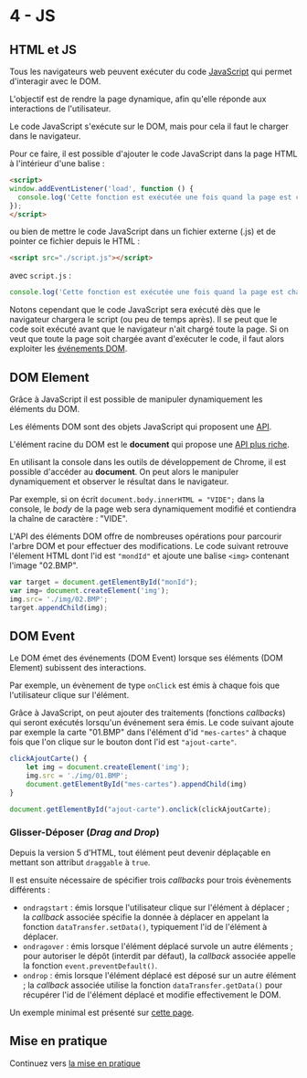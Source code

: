 # 4 - JS

## HTML et JS

Tous les navigateurs web peuvent exécuter du code [JavaScript](./JavaScript.md) qui permet d'interagir avec le DOM.

L'objectif est de rendre la page dynamique, afin qu'elle réponde aux interactions de l'utilisateur.

Le code JavaScript s'exécute sur le DOM, mais pour cela il faut le charger dans le navigateur.

Pour ce faire, il est possible d'ajouter le code JavaScript dans la page HTML à l'intérieur d'une balise :

```html
<script>
window.addEventListener('load', function () {
  console.log('Cette fonction est exécutée une fois quand la page est chargée.');
});
</script>
```

ou bien de mettre le code JavaScript dans un fichier externe (.js) et de pointer ce fichier depuis le HTML :

```html
<script src="./script.js"></script>
```

avec `script.js` :

```javascript
console.log('Cette fonction est exécutée une fois quand la page est chargée.');
```
Notons cependant que le code JavaScript sera exécuté dès que le navigateur chargera le script (ou peu de temps après). Il se peut que le code soit exécuté avant que le navigateur n'ait chargé toute la page. Si on veut que toute la page soit chargée avant d'exécuter le code, il faut alors exploiter les [événements DOM](#DOM-Event).


## DOM Element

Grâce à JavaScript il est possible de manipuler dynamiquement les éléments du DOM.

Les éléments DOM sont des objets JavaScript qui proposent une [API](https://www.w3schools.com/jsref/dom_obj_all.asp).

L'élément racine du DOM est le **document** qui propose une [API plus riche](https://www.w3schools.com/jsref/dom_obj_document.asp).

En utilisant la console dans les outils de développement de Chrome, il est possible d'accéder au **document**.
On peut alors le manipuler dynamiquement et observer le résultat dans le navigateur.

Par exemple, si on écrit ``document.body.innerHTML = "VIDE";`` dans la console, le _body_ de la page web sera dynamiquement modifié et contiendra la chaîne de caractère : "VIDE".

L'API des éléments DOM offre de nombreuses opérations pour parcourir l'arbre DOM et pour effectuer des modifications. Le code suivant retrouve l'élement HTML dont l'id est `"mondId"` et ajoute une balise `<img>` contenant l'image "02.BMP".

```javascript
var target = document.getElementById("monId");
var img= document.createElement('img');
img.src= './img/02.BMP';
target.appendChild(img);
```

## DOM Event

Le DOM émet des événements (DOM Event) lorsque ses éléments (DOM Element) subissent des interactions.

Par exemple, un évènement de type `onClick` est émis à chaque fois que l'utilisateur clique sur l'élément.

Grâce à JavaScript, on peut ajouter des traitements (fonctions _callbacks_) qui seront exécutés lorsqu'un événement sera émis.
Le code suivant ajoute par exemple la carte "01.BMP" dans l'élément d'id `"mes-cartes"` à chaque fois que l'on clique sur le bouton dont l'id est `"ajout-carte"`.

```javascript
clickAjoutCarte() {
    let img = document.createElement('img');
    img.src = './img/01.BMP';
    document.getElementById("mes-cartes").appendChild(img)
}

document.getElementById("ajout-carte").onclick(clickAjoutCarte);
```

### Glisser-Déposer (_Drag and Drop_)

Depuis la version 5 d'HTML, tout élément peut devenir déplaçable en mettant son attribut `draggable` à `true`. 

Il est ensuite nécessaire de spécifier trois _callbacks_ pour trois évènements différents :

* `ondragstart` : émis lorsque l'utilisateur clique sur l'élément à déplacer ; la _callback_ associée spécifie la donnée à déplacer en appelant la fonction `dataTransfer.setData()`, typiquement l'id de l'élément à déplacer.
* `ondragover` : émis lorsque l'élément déplacé survole un autre éléments ; pour autoriser le dépôt (interdit par défaut), la _callback_ associée appelle la fonction `event.preventDefault()`.
* `ondrop` : émis lorsque l'élément déplacé est déposé sur un autre élément ; la _callback_ associée utilise la fonction `dataTransfer.getData()` pour récupérer l'id de l'élément déplacé et modifie effectivement le DOM.

Un exemple minimal est présenté sur [cette page](https://www.w3schools.com/html/html5_draganddrop.asp).


## Mise en pratique

Continuez vers [la mise en pratique](./exo.md) 

